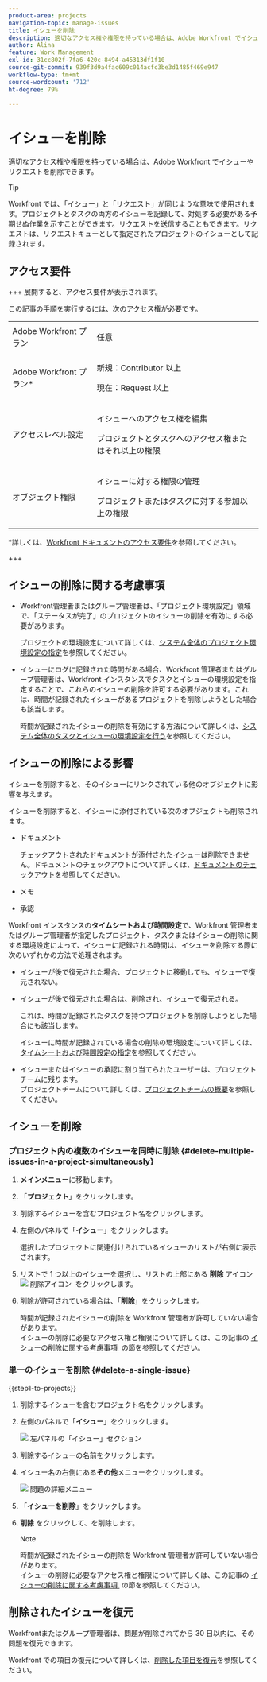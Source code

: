 ```yaml
---
product-area: projects
navigation-topic: manage-issues
title: イシューを削除
description: 適切なアクセス権や権限を持っている場合は、Adobe Workfront でイシューやリクエストを削除できます。
author: Alina
feature: Work Management
exl-id: 31cc802f-7fa6-420c-8494-a45313df1f10
source-git-commit: 939f3d9a4fac609c014acfc3be3d1485f469e947
workflow-type: tm+mt
source-wordcount: '712'
ht-degree: 79%

---
```


# イシューを削除

<!--Audited: 05/2025-->

適切なアクセス権や権限を持っている場合は、Adobe Workfront でイシューやリクエストを削除できます。

>[!TIP]
>
>Workfront では、「イシュー」と「リクエスト」が同じような意味で使用されます。プロジェクトとタスクの両方のイシューを記録して、対処する必要がある予期せぬ作業を示すことができます。リクエストを送信することもできます。リクエストは、リクエストキューとして指定されたプロジェクトのイシューとして記録されます。

## アクセス要件

+++ 展開すると、アクセス要件が表示されます。

この記事の手順を実行するには、次のアクセス権が必要です。

<table style="table-layout:auto"> 
 <col> 
 <col> 
 <tbody> 
  <tr> 
   <td role="rowheader">Adobe Workfront プラン</td> 
   <td> <p>任意</p> </td> 
  </tr> 
  <tr> 
   <td role="rowheader">Adobe Workfront プラン*</td> 
   <td> <p>新規：Contributor 以上</p>
   <p>現在：Request 以上</p>
 </td> 
  </tr> 
  <tr> 
   <td role="rowheader">アクセスレベル設定</td> 
   <td> <p>イシューへのアクセス権を編集</p> <p>プロジェクトとタスクへのアクセス権またはそれ以上の権限</p>  </td> 
  </tr> 
  <tr> 
   <td role="rowheader">オブジェクト権限</td> 
   <td> <p>イシューに対する権限の管理</p> <p>プロジェクトまたはタスクに対する参加以上の権限</p> </td> 
  </tr> 
 </tbody> 
</table>

*詳しくは、[Workfront ドキュメントのアクセス要件](/help/quicksilver/administration-and-setup/add-users/access-levels-and-object-permissions/access-level-requirements-in-documentation.md)を参照してください。

+++

## イシューの削除に関する考慮事項

* Workfront管理者またはグループ管理者は、「プロジェクト環境設定」領域で、「ステータスが完了」のプロジェクトのイシューの削除を有効にする必要があります。

  プロジェクトの環境設定について詳しくは、[システム全体のプロジェクト環境設定の指定](../../../administration-and-setup/set-up-workfront/configure-system-defaults/set-project-preferences.md)を参照してください。

* イシューにログに記録された時間がある場合、Workfront 管理者またはグループ管理者は、Workfront インスタンスでタスクとイシューの環境設定を指定することで、これらのイシューの削除を許可する必要があります。これは、時間が記録されたイシューがあるプロジェクトを削除しようとした場合も該当します。

  時間が記録されたイシューの削除を有効にする方法について詳しくは、[システム全体のタスクとイシューの環境設定を行う](../../../administration-and-setup/set-up-workfront/configure-system-defaults/set-task-issue-preferences.md)を参照してください。


## イシューの削除による影響

イシューを削除すると、そのイシューにリンクされている他のオブジェクトに影響を与えます。

イシューを削除すると、イシューに添付されている次のオブジェクトも削除されます。

* ドキュメント

  チェックアウトされたドキュメントが添付されたイシューは削除できません。ドキュメントのチェックアウトについて詳しくは、[ドキュメントのチェックアウト](../../../documents/managing-documents/check-out-documents.md)を参照してください。

* メモ
* 承認

Workfront インスタンスの&#x200B;**タイムシートおよび時間設定**&#x200B;で、Workfront 管理者またはグループ管理者が指定したプロジェクト、タスクまたはイシューの削除に関する環境設定によって、イシューに記録される時間は、イシューを削除する際に次のいずれかの方法で処理されます。

* イシューが後で復元された場合、プロジェクトに移動しても、イシューで復元されない。
* イシューが後で復元された場合は、削除され、イシューで復元される。

  これは、時間が記録されたタスクを持つプロジェクトを削除しようとした場合にも該当します。

  <!--
  <MadCap:conditionalText data-mc-conditions="QuicksilverOrClassic.Draft mode">
  <span data-mc-conditions="QuicksilverOrClassic.Quicksilver">(this is not possible in classic)</span>
  </MadCap:conditionalText>
  -->

  イシューに時間が記録されている場合の削除の環境設定について詳しくは、[タイムシートおよび時間設定の指定](../../../administration-and-setup/set-up-workfront/configure-timesheets-schedules/timesheet-and-hour-preferences.md)を参照してください。

* イシューまたはイシューの承認に割り当てられたユーザーは、プロジェクトチームに残ります。\
  プロジェクトチームについて詳しくは、[プロジェクトチームの概要](../../../manage-work/projects/planning-a-project/project-team-overview.md)を参照してください。

## イシューを削除

### プロジェクト内の複数のイシューを同時に削除  {#delete-multiple-issues-in-a-project-simultaneously}

1. **メインメニュー**&#x200B;に移動します。
1. 「**プロジェクト**」をクリックします。
1. 削除するイシューを含むプロジェクト名をクリックします。
1. 左側のパネルで「**イシュー**」をクリックします。

   選択したプロジェクトに関連付けられているイシューのリストが右側に表示されます。
1. リストで 1 つ以上のイシューを選択し、リストの上部にある **削除** アイコン ![&#x200B; 削除アイコン &#x200B;](assets/delete.png) をクリックします。

1. 削除が許可されている場合は、「**削除**」をクリックします。

   時間が記録されたイシューの削除を Workfront 管理者が許可していない場合があります。\
   イシューの削除に必要なアクセス権と権限について詳しくは、この記事の [&#x200B; イシューの削除に関する考慮事項 &#x200B;](#considerations-for-deleting-issues) の節を参照してください。

### 単一のイシューを削除 {#delete-a-single-issue}

{{step1-to-projects}}

1. 削除するイシューを含むプロジェクト名をクリックします。
1. 左側のパネルで「**イシュー**」をクリックします。

   ![&#x200B; 左パネルの「イシュー」セクション &#x200B;](assets/qs-issues-icon-highlighted-on-project-350x278.png)

1. 削除するイシューの名前をクリックします。
1. イシュー名の右側にある&#x200B;**その他**&#x200B;メニューをクリックします。

   ![&#x200B; 問題の詳細メニュー &#x200B;](assets/qs-issue-more-menu-highlighted-350x469.png)

1. 「**イシューを削除**」をクリックします。
1. **削除** をクリックして、を削除します。

   >[!NOTE]
   >
   >  時間が記録されたイシューの削除を Workfront 管理者が許可していない場合があります。\
   >  イシューの削除に必要なアクセス権と権限について詳しくは、この記事の [&#x200B; イシューの削除に関する考慮事項 &#x200B;](#considerations-for-deleting-issues) の節を参照してください。

## 削除されたイシューを復元

Workfrontまたはグループ管理者は、問題が削除されてから 30 日以内に、その問題を復元できます。

Workfront での項目の復元について詳しくは、[削除した項目を復元](../../../administration-and-setup/manage-workfront/manage-deleted-items/restore-deleted-items.md)を参照してください。

